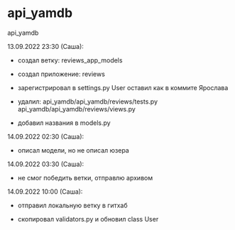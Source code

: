 # api_yamdb
api_yamdb


13.09.2022 23:30 (Саша):
* создал ветку:
    reviews_app_models

* создал приложение:
    reviews

* зарегистрировал в settings.py
    User оставил как в коммите Ярослава

* удалил:
    api_yamdb/api_yamdb/reviews/tests.py
    api_yamdb/api_yamdb/reviews/views.py

* добавил названия в models.py

14.09.2022 02:30 (Саша):
* описал модели, но не описал юзера


14.09.2022 03:30 (Саша):
* не смог победить ветки, отправлю архивом

14.09.2022 10:00 (Саша):
* отправил локальную ветку в гитхаб

* скопировал validators.py и обновил class User